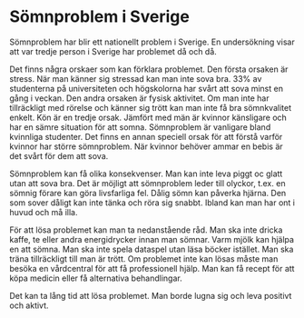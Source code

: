 # Sömnproblem i Sverige

Sömnproblem har blir ett nationellt problem i Sverige. En undersökning visar att var tredje person i Sverige har problemet då och då.

Det finns några orskaer som kan förklara problemet. Den första orsaken är stress. När man känner sig stressad kan man inte sova bra. 33% av studenterna på universiteten och högskolorna har svårt att sova minst en gång i veckan. Den andra orsaken är fysisk aktivitet. Om man inte har tillräckligt med rörelse och känner sig trött kan man inte få bra sömnkvalitet enkelt. Kön är en tredje orsak. Jämfört med män är kvinnor känsligare och har en sämre situation för att somna. Sömnproblem är vanligare bland kvinnliga studenter. Det finns en annan speciell orsak för att förstå varför kvinnor har större sömnproblem. När kvinnor behöver ammar en bebis är det svårt för dem att sova.

Sömnproblem kan få olika konsekvenser. Man kan inte leva piggt oc glatt utan att sova bra. Det är möjligt att sömnproblem leder till olyckor, t.ex. en sömnig förare kan göra livsfarliga fel. Dålig sömn kan påverka hjärna. Den som sover dåligt kan inte tänka och röra sig snabbt. Ibland kan man har ont i huvud och må illa.

För att lösa problemet kan man ta nedanstående råd. Man ska inte dricka kaffe, te eller andra energidrycker innan man sömnar. Varm mjölk kan hjälpa en att sömna. Man ska inte spela dataspel utan läsa böcker istället. Man ska träna tillräckligt till man är trött. Om problemet inte kan lösas måste man besöka en vårdcentral för att få professionell hjälp. Man kan få recept för att köpa medicin eller få alternativa behandlingar.

Det kan ta lång tid att lösa problemet. Man borde lugna sig och leva positivt och aktivt.